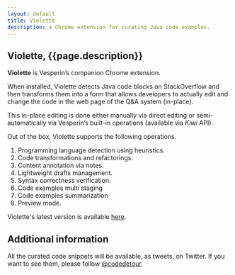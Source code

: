 ```yaml
---
layout: default
title: Violette
description: a Chrome extension for curating Java code examples.
---
```


## Violette, {{page.description}}

**Violette** is Vesperin’s companion Chrome extension.

When installed, Violette detects Java code blocks on StackOverflow and then transforms
them into a form that allows developers to actually edit and change the code in the
web page of the Q&A system (in-place).

This in-place editing is done either manually via direct editing or semi-automatically
via Vesperin’s built-in operations (available via _Kiwi_ API).

Out of the box, Violette supports the following operations.

1. Programming language detection using heuristics.
2. Code transformations and refactorings.  
3. Content annotation via notes.
4. Lightweight drafts management.
5. Syntax correctness verification.
6. Code examples multi staging
7. Code examples summarization
8. Preview mode.

Violette's latest version is available <a href="https://www.dropbox.com/s/kb2slpdnpsuhjkl/violette-full.crx?dl=0" target="_blank">here</a>.


## Additional information

All the curated code snippets will be available, as tweets, on Twitter. If you want to see them, please follow [@codedetour](https://twitter.com/codedetour).
